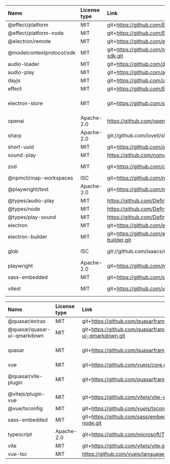 | Name                      | License type | Link                                                           | Installed version | Author                                                        |
| :------------------------ | :----------- | :------------------------------------------------------------- | :---------------- | :------------------------------------------------------------ |
| @effect/platform          | MIT          | git+https://github.com/Effect-TS/effect.git                    | 0.80.21           | n/a                                                           |
| @effect/platform-node     | MIT          | git+https://github.com/Effect-TS/effect.git                    | 0.77.2            | n/a                                                           |
| @electron/remote          | MIT          | git+https://github.com/electron/remote.git                     | 2.1.2             | n/a                                                           |
| @modelcontextprotocol/sdk | MIT          | git+https://github.com/modelcontextprotocol/typescript-sdk.git | 1.11.2            | Anthropic, PBC (https://anthropic.com)                        |
| audio-loader              | MIT          | git+https://github.com/danigb/audio-loader.git                 | 1.0.3             | danigb <danigb@gmail.com>                                     |
| audio-play                | MIT          | git+https://github.com/audiojs/audio-play.git                  | 2.3.1             | ΔY <dfcreative@gmail.com>                                     |
| dayjs                     | MIT          | git+https://github.com/iamkun/dayjs.git                        | 1.11.13           | iamkun                                                        |
| effect                    | MIT          | git+https://github.com/Effect-TS/effect.git                    | 3.15.0            | n/a                                                           |
| electron-store            | MIT          | git+https://github.com/sindresorhus/electron-store.git         | 10.0.1            | Sindre Sorhus sindresorhus@gmail.com https://sindresorhus.com |
| openai                    | Apache-2.0   | https://github.com/openai/openai-node.git                      | 4.103.0           | OpenAI <support@openai.com>                                   |
| sharp                     | Apache-2.0   | git://github.com/lovell/sharp.git                              | 0.34.1            | Lovell Fuller <npm@lovell.info>                               |
| short-uuid                | MIT          | git+https://github.com/oculus42/short-uuid.git                 | 5.2.0             | Samuel Rouse                                                  |
| sound-play                | MIT          | https://github.com/nomadhoc/sound-play.git                     | 1.1.0             | nomadhoc                                                      |
| zod                       | MIT          | git+https://github.com/colinhacks/zod.git                      | 3.24.4            | Colin McDonnell <colin@colinhacks.com>                        |
| @npmcli/map-workspaces    | ISC          | git+https://github.com/npm/map-workspaces.git                  | 4.0.2             | GitHub Inc.                                                   |
| @playwright/test          | Apache-2.0   | git+https://github.com/microsoft/playwright.git                | 1.52.0            | Microsoft Corporation                                         |
| @types/audio-play         | MIT          | https://github.com/DefinitelyTyped/DefinitelyTyped.git         | 2.3.2             | n/a                                                           |
| @types/node               | MIT          | https://github.com/DefinitelyTyped/DefinitelyTyped.git         | 22.15.17          | n/a                                                           |
| @types/play-sound         | MIT          | https://github.com/DefinitelyTyped/DefinitelyTyped.git         | 1.1.2             | n/a                                                           |
| electron                  | MIT          | git+https://github.com/electron/electron.git                   | 36.2.0            | Electron Community                                            |
| electron-builder          | MIT          | git+https://github.com/electron-userland/electron-builder.git  | 26.0.12           | Vladimir Krivosheev                                           |
| glob                      | ISC          | git://github.com/isaacs/node-glob.git                          | 11.0.2            | Isaac Z. Schlueter <i@izs.me> (https://blog.izs.me/)          |
| playwright                | Apache-2.0   | git+https://github.com/microsoft/playwright.git                | 1.52.0            | Microsoft Corporation                                         |
| sass-embedded             | MIT          | git+https://github.com/sass/embedded-host-node.git             | 1.89.0            | Google Inc.                                                   |
| vitest                    | MIT          | git+https://github.com/vitest-dev/vitest.git                   | 3.1.4             | Anthony Fu <anthonyfu117@hotmail.com>                         |

| Name                        | License type | Link                                                           | Installed version | Author                                                                         |
| :-------------------------- | :----------- | :------------------------------------------------------------- | :---------------- | :----------------------------------------------------------------------------- |
| @quasar/extras              | MIT          | git+https://github.com/quasarframework/quasar.git              | 1.16.17           | Razvan Stoenescu                                                               |
| @quasar/quasar-ui-qmarkdown | MIT          | git+https://github.com/quasarframework/quasar-ui-qmarkdown.git | 2.0.5             | Jeff Galbraith <jeff@quasar.dev>                                               |
| quasar                      | MIT          | git+https://github.com/quasarframework/quasar.git              | 2.18.1            | Razvan Stoenescu razvan.stoenescu@gmail.com https://quasar.dev                 |
| vue                         | MIT          | git+https://github.com/vuejs/core.git                          | 3.5.13            | Evan You                                                                       |
| @quasar/vite-plugin         | MIT          | git+https://github.com/quasarframework/quasar.git              | 1.9.0             | Razvan Stoenescu razvan.stoenescu@gmail.com https://github.com/quasarframework |
| @vitejs/plugin-vue          | MIT          | git+https://github.com/vitejs/vite-plugin-vue.git              | 5.2.4             | Evan You                                                                       |
| @vue/tsconfig               | MIT          | git+https://github.com/vuejs/tsconfig.git                      | 0.7.0             | Haoqun Jiang <npm@haoqun.me>                                                   |
| sass-embedded               | MIT          | git+https://github.com/sass/embedded-host-node.git             | 1.89.0            | Google Inc.                                                                    |
| typescript                  | Apache-2.0   | git+https://github.com/microsoft/TypeScript.git                | 5.7.3             | Microsoft Corp.                                                                |
| vite                        | MIT          | git+https://github.com/vitejs/vite.git                         | 6.3.5             | Evan You                                                                       |
| vue-tsc                     | MIT          | https://github.com/vuejs/language-tools.git                    | 2.2.10            | n/a                                                                            |

